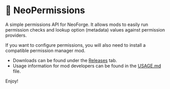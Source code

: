 # :key: NeoPermissions

A simple permissions API for NeoForge. It allows mods to easily run permission checks and lookup option (metadata) values against permission providers.

If you want to configure permissions, you will also need to install a compatible permission manager mod.

* Downloads can be found under the [Releases](https://github.com/lucko/fabric-permissions-api/releases) tab.
* Usage information for mod developers can be found in the [USAGE.md](USAGE.md) file.

Enjoy!
